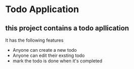 # Todo Application
 ## this project contains a todo apllication
  It has the following features
  - Anyone can create a new todo
  - Anyone can edit their exsting todo
  - mark the todo is done when it's completed